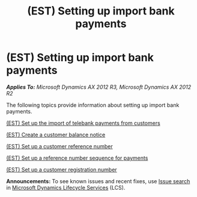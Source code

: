 ﻿---
title: (EST) Setting up import bank payments
TOCTitle: (EST) Setting up import bank payments
ms:assetid: c2799e46-c136-48c2-8755-eb3e38cdf1b4
ms:mtpsurl: https://technet.microsoft.com/en-us/library/JJ664192(v=AX.60)
ms:contentKeyID: 49385282
ms.date: 04/18/2014
mtps_version: v=AX.60
---

# (EST) Setting up import bank payments 


_**Applies To:** Microsoft Dynamics AX 2012 R3, Microsoft Dynamics AX 2012 R2_

The following topics provide information about setting up import bank payments.

[(EST) Set up the import of telebank payments from customers](est-set-up-the-import-of-telebank-payments-from-customers.md)

[(EST) Create a customer balance notice](est-create-a-customer-balance-notice.md)

[(EST) Set up a customer reference number](est-set-up-a-customer-reference-number.md)

[(EST) Set up a reference number sequence for payments](est-set-up-a-reference-number-sequence-for-payments.md)

[(EST) Set up a customer registration number](est-set-up-a-customer-registration-number.md)

  
**Announcements:** To see known issues and recent fixes, use [Issue search](http://go.microsoft.com/fwlink/?linkid=389258) in [Microsoft Dynamics Lifecycle Services](http://go.microsoft.com/fwlink/?linkid=306505) (LCS).

